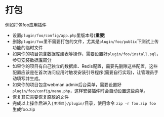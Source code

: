# 打包

例如打包foo应用插件

* 设置`plugin/foo/config/app.php`里版本号(**重要**)
* 删除`plugin/foo`里不需要打包的文件，尤其是`plugin/foo/public`下测试上传功能的临时文件
* 如果你的项目包含数据库建表等操作，需要设置好`plugin/foo/install.sql`，参见[安装数据库部分](../database.md)
* 如果你的项目有自己独立的数据库、Redis配置，需要先删除这些配置，这些配置应该是在首次访问应用时触发安装引导程序(需要自行实现)，让管理员手动填写并生成。
* 如果你的项目包含webman admin后台菜单，需要设置好 `plugin/foo/config/menu.php`，这样安装插件时会自动设置这些菜单。
* 恢复其它需要恢复原貌的文件
* 完成以上操作后进入`{主项目}/plugin/`目录，使用命令 `zip -r foo.zip foo` 生成foo.zip
